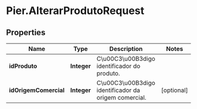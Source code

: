 # Pier.AlterarProdutoRequest

## Properties
Name | Type | Description | Notes
------------ | ------------- | ------------- | -------------
**idProduto** | **Integer** | C\u00C3\u00B3digo identificador do produto. | 
**idOrigemComercial** | **Integer** | C\u00C3\u00B3digo identificador da origem comercial. | [optional] 


